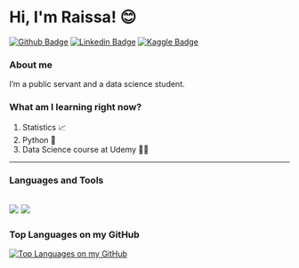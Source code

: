 # Hi, I'm Raissa! :blush:

[![Github Badge](https://img.shields.io/badge/GitHub-100000?style=for-the-badge&logo=github&logoColor=white&link=https://github.com/rahcosta)](https://github.com/rahcosta)
[![Linkedin Badge](https://img.shields.io/badge/LinkedIn-0077B5?style=for-the-badge&logo=linkedin&logoColor=white&link=https://www.linkedin.com/in/raissacostaalencar/)](https://www.linkedin.com/in/raissacostaalencar/)
[![Kaggle Badge](https://img.shields.io/badge/Kaggle-20BEFF?style=for-the-badge&logo=Kaggle&logoColor=white&link=https://www.kaggle.com/raissacosta)](https://www.kaggle.com/raissacosta)

### About me
I’m a public servant and a data science student.

### What am I learning right now?

1. Statistics :chart_with_upwards_trend:
2. Python :snake:
3. Data Science course at Udemy :woman_technologist:

---
### Languages and Tools

<img src="https://img.shields.io/badge/Python-FFD43B?style=for-the-badge&logo=python&logoColor=darkgreen" /> <img src="https://img.shields.io/badge/Jupyter-F37626.svg?&style=for-the-badge&logo=Jupyter&logoColor=white" />
-
### Top Languages on my GitHub
[![Top Languages on my GitHub](https://github-readme-stats.vercel.app/api/top-langs/?username=rahcosta&layout=compact&?true&theme=radical)](https://github.com/rahcosta/rahcosta/edit/main/README.md)
